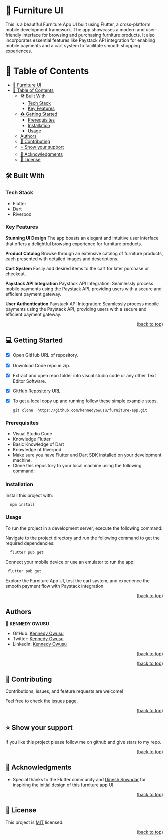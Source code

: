 <a name="readme-top"></a>
# 📖 Furniture UI <a name="about-project"></a>

This is a beautiful Furniture App UI built using Flutter, a cross-platform mobile development framework. The app showcases a modern and user-friendly interface for browsing and purchasing furniture products. It also incorporates essential features like Paystack API integration for enabling mobile payments and a cart system to facilitate smooth shopping experiences.


# 📗 Table of Contents

- [📖 Furniture UI ](#-furniture-ui-)
- [📗 Table of Contents](#-table-of-contents)
  - [🛠 Built With ](#-built-with-)
    - [Tech Stack ](#tech-stack-)
    - [Key Features ](#key-features-)
  - [� Getting Started ](#-getting-started-)
    - [Prerequisites](#prerequisites)
    - [Installation](#installation)
    - [Usage](#usage)
  - [Authors](#authors)
  - [🤝 Contributing ](#-contributing-)
  - [⭐️ Show your support ](#️-show-your-support-)
  - [🙏 Acknowledgments ](#-acknowledgments-)
  - [📝 License ](#-license-)


## 🛠 Built With <a name="built-with"></a>

### Tech Stack <a name="tech-stack"></a>

- Flutter
- Dart
- Riverpod

### Key Features <a name="key-features"></a>

**Stunning UI Design**
The app boasts an elegant and intuitive user interface that offers a delightful browsing experience for furniture products.

**Product Catalog**
Browse through an extensive catalog of furniture products, each presented with detailed images and descriptions.

**Cart System**
Easily add desired items to the cart for later purchase or checkout.

**Paystack API Integration**
Paystack API Integration: Seamlessly process mobile payments using the Paystack API, providing users with a secure and efficient payment gateway.

**User Authentication**
Paystack API Integration: Seamlessly process mobile payments using the Paystack API, providing users with a secure and efficient payment gateway.


<p align="right">(<a href="#readme-top">back to top</a>)</p>

## 💻 Getting Started <a name="getting-started"></a>

- [x] Open GitHub URL of repository.
- [x] Download Code repo in zip.
- [x] Extract and open repo folder into visual studio code or any other Text Editor Software.
- [x] GitHub [Repository URL](<https://github.com/kennedyowusu/furniture-app.git>)
- [x] To get a local copy up and running follow these simple example steps.

  `git clone  https://github.com/kennedyowusu/furniture-app.git`


### Prerequisites

- Visual Studio Code
- Knowledge Flutter
- Basic Knowledge of Dart
- Knowledge of Riverpod
- Make sure you have Flutter and Dart SDK installed on your development machine.
- Clone this repository to your local machine using the following command:

### Installation

Install this project with:

```sh
  npm install
```


### Usage

To run the project in a development server, execute the following command:

Navigate to the project directory and run the following command to get the required dependencies:

```sh
  flutter pub get
```

Connect your mobile device or use an emulator to run the app:

 ```sh
  flutter pub get
```

Explore the Furniture App UI, test the cart system, and experience the smooth payment flow with Paystack integration.

<p align="right">(<a href="#readme-top">back to top</a>)</p>


## Authors
👤 **KENNEDY OWUSU**

- GitHub: [Kennedy Owusu](https://github.com/kennedyowusu)
- Twitter: [Kennedy Owusu](https://twitter.com/@_iamkobby)
- LinkedIn: [Kennedy Owusu](https://www.linkedin.com/in/kennedy-owusu/)


<p align="right">(<a href="#readme-top">back to top</a>)</p>


<p align="right">(<a href="#readme-top">back to top</a>)</p>

## 🤝 Contributing <a name="contributing"></a>

Contributions, issues, and feature requests are welcome!

Feel free to check the [issues page](https://github.com/kennedyowusu/furniture-app/issues).

<p align="right">(<a href="#readme-top">back to top</a>)</p>


## ⭐️ Show your support <a name="support"></a>

If you like this project please follow me on github and give stars to my repo.

<p align="right">(<a href="#readme-top">back to top</a>)</p>


## 🙏 Acknowledgments <a name="acknowledgements"></a>


- Special thanks to the Flutter community and [Dinesh Sowndar](https://www.linkedin.com/in/dineshsowndar/) for inspiring the initial design of this furniture app UI.

<p align="right">(<a href="#readme-top">back to top</a>)</p>


## 📝 License <a name="license"></a>

This project is [MIT](https://github.com/kennedyowusu/furniture-app/blob/main/LICENSE) licensed.


<p align="right">(<a href="#readme-top">back to top</a>)</p>
